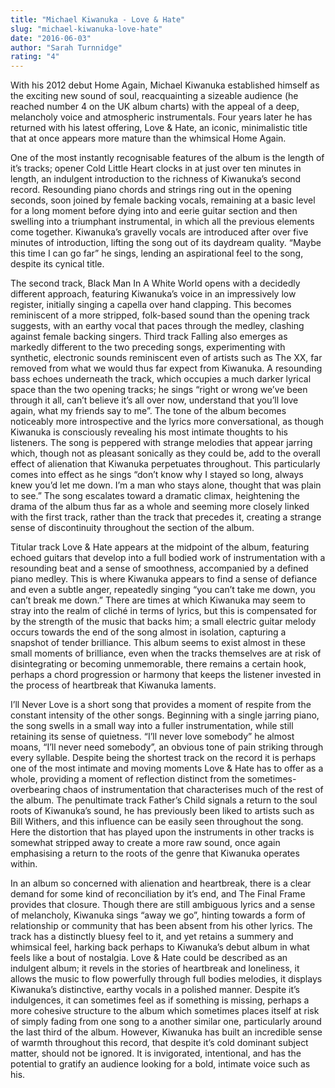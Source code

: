 ```yaml
---
title: "Michael Kiwanuka - Love & Hate"
slug: "michael-kiwanuka-love-hate"
date: "2016-06-03"
author: "Sarah Turnnidge"
rating: "4"
---
```


With his 2012 debut Home Again, Michael Kiwanuka established himself as the exciting new sound of soul, reacquainting a sizeable audience (he reached number 4 on the UK album charts) with the appeal of a deep, melancholy voice and atmospheric instrumentals. Four years later he has returned with his latest offering, Love & Hate, an iconic, minimalistic title that at once appears more mature than the whimsical Home Again.

One of the most instantly recognisable features of the album is the length of it’s tracks; opener Cold Little Heart clocks in at just over ten minutes in length, an indulgent introduction to the richness of Kiwanuka’s second record. Resounding piano chords and strings ring out in the opening seconds, soon joined by female backing vocals, remaining at a basic level for a long moment before dying into and eerie guitar section and then swelling into a triumphant instrumental, in which all the previous elements come together. Kiwanuka’s gravelly vocals are introduced after over five minutes of introduction, lifting the song out of its daydream quality. “Maybe this time I can go far” he sings, lending an aspirational feel to the song, despite its cynical title.

The second track, Black Man In A White World opens with a decidedly different approach, featuring Kiwanuka’s voice in an impressively low register, initially singing a capella over hand clapping. This becomes reminiscent of a more stripped, folk-based sound than the opening track suggests, with an earthy vocal that paces through the medley, clashing against female backing singers. Third track Falling also emerges as markedly different to the two preceding songs, experimenting with synthetic, electronic sounds reminiscent even of artists such as The XX, far removed from what we would thus far expect from Kiwanuka. A resounding bass echoes underneath the track, which occupies a much darker lyrical space than the two opening tracks; he sings “right or wrong we’ve been through it all, can’t believe it’s all over now, understand that you’ll love again, what my friends say to me”. The tone of the album becomes noticeably more introspective and the lyrics more conversational, as though Kiwanuka is consciously revealing his most intimate thoughts to his listeners. The song is peppered with strange melodies that appear jarring which, though not as pleasant sonically as they could be, add to the overall effect of alienation that Kiwanuka perpetuates throughout. This particularly comes into effect as he sings “don’t know why I stayed so long, always knew you’d let me down. I’m a man who stays alone, thought that was plain to see.” The song escalates toward a dramatic climax, heightening the drama of the album thus far as a whole and seeming more closely linked with the first track, rather than the track that precedes it, creating a strange sense of discontinuity throughout the section of the album.

Titular track Love & Hate appears at the midpoint of the album, featuring echoed guitars that develop into a full bodied work of instrumentation with a resounding beat and a sense of smoothness, accompanied by a defined piano medley. This is where Kiwanuka appears to find a sense of defiance and even a subtle anger, repeatedly singing “you can’t take me down, you can’t break me down.” There are times at which Kiwanuka may seem to stray into the realm of cliché in terms of lyrics, but this is compensated for by the strength of the music that backs him; a small electric guitar melody occurs towards the end of the song almost in isolation, capturing a snapshot of tender brilliance. This album seems to exist almost in these small moments of brilliance, even when the tracks themselves are at risk of disintegrating or becoming unmemorable, there remains a certain hook, perhaps a chord progression or harmony that keeps the listener invested in the process of heartbreak that Kiwanuka laments.

I’ll Never Love is a short song that provides a moment of respite from the constant intensity of the other songs. Beginning with a single jarring piano, the song swells in a small way into a fuller instrumentation, while still retaining its sense of quietness. “I’ll never love somebody” he almost moans, “I’ll never need somebody”, an obvious tone of pain striking through every syllable. Despite being the shortest track on the record it is perhaps one of the most intimate and moving moments Love & Hate has to offer as a whole, providing a moment of reflection distinct from the sometimes-overbearing chaos of instrumentation that characterises much of the rest of the album. The penultimate track Father’s Child signals a return to the soul roots of Kiwanuka’s sound, he has previously been liked to artists such as Bill Withers, and this influence can be easily seen throughout the song. Here the distortion that has played upon the instruments in other tracks is somewhat stripped away to create a more raw sound, once again emphasising a return to the roots of the genre that Kiwanuka operates within.

In an album so concerned with alienation and heartbreak, there is a clear demand for some kind of reconciliation by it’s end, and The Final Frame provides that closure. Though there are still ambiguous lyrics and a sense of melancholy, Kiwanuka sings “away we go”, hinting towards a form of relationship or community that has been absent from his other lyrics. The track has a distinctly bluesy feel to it, and yet retains a summery and whimsical feel, harking back perhaps to Kiwanuka’s debut album in what feels like a bout of nostalgia. Love & Hate could be described as an indulgent album; it revels in the stories of heartbreak and loneliness, it allows the music to flow powerfully through full bodies melodies, it displays Kiwanuka’s distinctive, earthy vocals in a polished manner. Despite it’s indulgences, it can sometimes feel as if something is missing, perhaps a more cohesive structure to the album which sometimes places itself at risk of simply fading from one song to a another similar one, particularly around the last third of the album. However, Kiwanuka has built an incredible sense of warmth throughout this record, that despite it’s cold dominant subject matter, should not be ignored. It is invigorated, intentional, and has the potential to gratify an audience looking for a bold, intimate voice such as his.
